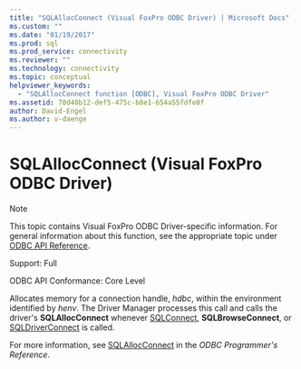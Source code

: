 ```yaml
---
title: "SQLAllocConnect (Visual FoxPro ODBC Driver) | Microsoft Docs"
ms.custom: ""
ms.date: "01/19/2017"
ms.prod: sql
ms.prod_service: connectivity
ms.reviewer: ""
ms.technology: connectivity
ms.topic: conceptual
helpviewer_keywords: 
  - "SQLAllocConnect function [ODBC], Visual FoxPro ODBC Driver"
ms.assetid: 70d48b12-def5-475c-b8e1-654a55fdfe0f
author: David-Engel
ms.author: v-daenge
---
```

# SQLAllocConnect (Visual FoxPro ODBC Driver)
> [!NOTE]  
>  This topic contains Visual FoxPro ODBC Driver-specific information. For general information about this function, see the appropriate topic under [ODBC API Reference](../../odbc/reference/syntax/odbc-api-reference.md).  
  
 Support: Full  
  
 ODBC API Conformance: Core Level  
  
 Allocates memory for a connection handle, *hdbc*, within the environment identified by *henv*. The Driver Manager processes this call and calls the driver's **SQLAllocConnect** whenever [SQLConnect](../../odbc/microsoft/sqlconnect-visual-foxpro-odbc-driver.md), **SQLBrowseConnect**, or [SQLDriverConnect](../../odbc/microsoft/sqldriverconnect-visual-foxpro-odbc-driver.md) is called.  
  
 For more information, see [SQLAllocConnect](../../odbc/reference/syntax/sqlallocconnect-function.md) in the *ODBC Programmer's Reference*.
